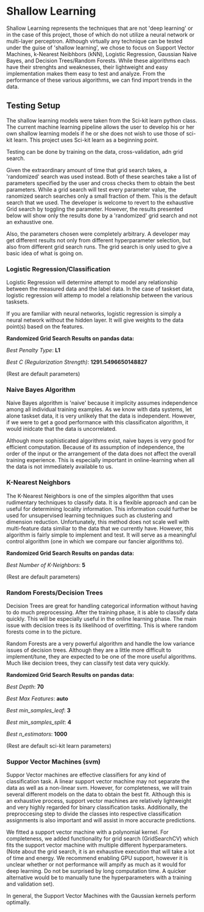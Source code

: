# Shallow Learning

Shallow Learning represents the techniques that are not 'deep learning' or in the case of this project, those of which do not utilize a neural network or multi-layer perceptron. Although virtually any technique can be tested under the guise of 'shallow learning', we chose to focus on Support Vector Machines, k-Nearest Neibhbors (kNN), Logistic Regression, Gaussian Naive Bayes, and Decision Trees/Random Forests. While these algorithms each have their strenghts and weaknesses, their lightweight and easy implementation makes them easy to test and analyze. From the performance of these various algorithms, we can find import trends in the data. 

## Testing Setup

The shallow learning models were taken from the Sci-kit learn python class. The current machine learning pipeline allows the user to develop his or her own shallow learning models if he or she does not wish to use those of sci-kit learn. This project uses Sci-kit learn as a beginning point. 

Testing can be done by training on the data, cross-validation, adn grid search. 

Given the extraordinary amount of time that grid search takes, a 'randomized' search was used instead. Both of these searches take a list of parameters specified by the user and cross checks them to obtain the best parameters. While a grid search will test every parameter value, the ranomized search searches only a small fraction of them. This is the default search that we used. The developer is welcome to revert to the exhaustive Grid search by toggling the parameter. However, the results presented below will show only the results done by a 'randomized' grid search and not an exhaustive one. 

Also, the parameters chosen were completely arbitrary. A developer may get different results not only from different hyperparameter selection, but also from different grid search runs. The grid search is only used to give a basic idea of what is going on. 

### Logistic Regression/Classification

Logistic Regression will determine attempt to model any relationship between the measured data and the label data. In the case of taskset data, logistic regression will attemp to model a relationship between the various tasksets. 

If you are familiar with neural networks, logistic regression is simply a neural network without the hidden layer. It will give weights to the data point(s) based on the features.  

**Randomized Grid Search Results on pandas data:**

*Best Penalty Type*: **L1**

*Best C (Regularization Strength)*: **1291.5496650148827**

(Rest are default parameters)

### Naive Bayes Algorithm

Naive Bayes algorithm is 'naive' because it implicity assumes independence among all individual training examples. As we know with data systems, let alone taskset data, it is very unlikely that the data is independent. However, if we were to get a good performance with this classificaton algorithm, it would inidcate that the data is uncorrelated. 

Although more sophisticated algorithms exist, naive bayes is very good for efficient computation. Because of its assumption of independence, the order of the input or the arrangement of the data does not affect the overall training experience. This is especially important in online-learning when all the data is not immediately available to us. 


### K-Nearest Neighbors

The K-Nearest Neighbors is one of the simples algorithm that uses rudimentary techniques to classify data. It is a flexible approach and can be useful for determining locality information. This information could further be used for unsupervised learning techniques such as clustering and dimension reduction. Unfortunately, this method does not scale well with multi-feature data similiar to the data that we currently have. However, this algorithm is fairly simple to implement and test. It will serve as a meaningful control algorithm (one in which we compare our fancier algorithms to). 

**Randomized Grid Search Results on pandas data:**

*Best Number of K-Neighbors*: **5**

(Rest are default parameters)


### Random Forests/Decision Trees 

Decision Trees are great for handling categorical information without having to do much preprocessing. After the training phase, it is able to classify data quickly. This will be especially useful in the online learning phase. The main issue with decision trees is its likelihood of overfitting. This is where random forests come in to the picture.  

Random Forests are a very powerful algorithm and handle the low variance issues of decision trees. Although they are a little more difficult to implement/tune, they are expected to be one of the more useful algorithms. Much like decision trees, they can classify test data very quickly.   

**Randomized Grid Search Results on pandas data:**

*Best Depth*: **70**

*Best Max Features*: **auto**

*Best min_samples_leaf*: **3**

*Best min_samples_split*: **4**

*Best n_estimators*: **1000**

(Rest are default sci-kit learn parameters)

### Suppor Vector Machines (svm)


Suppor Vector machines are effective classifiers for any kind of classification task. A linear support vector machine  may not separate the data as well as a non-linear svm. However, for completeness, we will train several different models on the data to obtain the best fit. Although this is an exhaustive process, support vector machines are relatively lightweight and very highly regarded for binary classification tasks. Additionally, the preproccesing step to divide the classes into respective classification assignments is also important and will assist in more accuracte predictions. 

We fitted a support vector machine with a polynomial kernel. For completeness, we added functionality for grid search (GridSearchCV) which fits the support vector machine with multiple different hyperparameters. (Note about the grid search, it is an exhaustive execution that will take a lot of time and energy. We recommend enabling GPU support, however it is unclear whether or not performance will ampify as much as it would for deep learning. Do not be surprised by long computation time. A quicker alternative would be to manually tune the hyperparameters with a training and validation set). 

In general, the Support Vector Machines with the Gaussian kernels perform optimally. 


